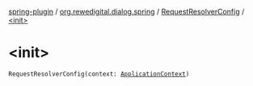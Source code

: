 [spring-plugin](../../index.md) / [org.rewedigital.dialog.spring](../index.md) / [RequestResolverConfig](index.md) / [&lt;init&gt;](./-init-.md)

# &lt;init&gt;

`RequestResolverConfig(context: `[`ApplicationContext`](https://docs.spring.io/spring-framework/docs/current/javadoc-api/org/springframework/context/ApplicationContext.html)`)`